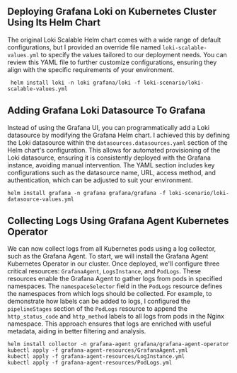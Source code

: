 ## Deploying Grafana Loki on Kubernetes Cluster Using Its Helm Chart
The original Loki Scalable Helm chart comes with a wide range of default configurations, but I provided an override file named `loki-scalable-values.yml` to specify the values tailored to our deployment needs. You can review this YAML file to further customize configurations, ensuring they align with the specific requirements of your environment.

     helm install loki -n loki grafana/loki -f loki-scenario/loki-scalable-values.yml

## Adding Grafana Loki Datasource To Grafana
Instead of using the Grafana UI, you can programmatically add a Loki datasource by modifying the Grafana Helm chart. I achieved this by defining the Loki datasource within the `datasources.datasources.yaml` section of the Helm chart's configuration. This allows for automated provisioning of the Loki datasource, ensuring it is consistently deployed with the Grafana instance, avoiding manual intervention. The YAML section includes key configurations such as the datasource name, URL, access method, and authentication, which can be adjusted to suit your environment.

    helm install grafana -n grafana grafana/grafana -f loki-scenario/loki-datasource-values.yml

## Collecting Logs Using Grafana Agent Kubernetes Operator
We can now collect logs from all Kubernetes pods using a log collector, such as the Grafana Agent. To start, we will install the Grafana Agent Kubernetes Operator in our cluster. Once deployed, we'll configure three critical resources: `GrafanaAgent`, `LogsInstance`, and `PodLogs`. These resources enable the Grafana Agent to gather logs from pods in specified namespaces. The `namespaceSelector` field in the `PodLogs` resource defines the namespaces from which logs should be collected. For example, to demonstrate how labels can be added to logs, I configured the `pipelineStages` section of the `PodLogs` resource to append the `http_status_code` and `http_method` labels to all logs from pods in the Nginx namespace. This approach ensures that logs are enriched with useful metadata, aiding in better filtering and analysis.

    helm install collector -n grafana-agent grafana/grafana-agent-operator
    kubectl apply -f grafana-agent-resources/GrafanaAgent.yml
    kubectl apply -f grafana-agent-resources/LogInstance.yml
    kubectl apply -f grafana-agent-resources/PodLogs.yml

